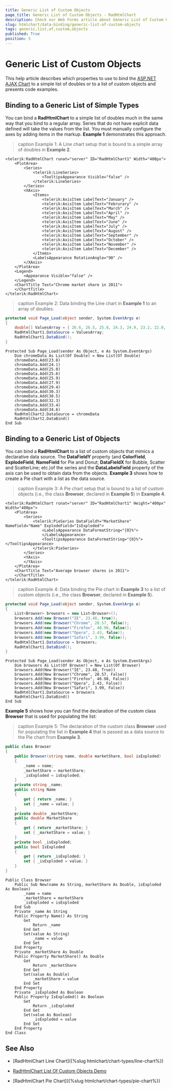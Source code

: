 ```yaml
---
title: Generic List of Custom Objects
page_title: Generic List of Custom Objects - RadHtmlChart
description: Check our Web Forms article about Generic List of Custom Objects.
slug: htmlchart/data-binding/generic-list-of-custom-objects
tags: generic,list,of,custom,objects
published: True
position: 5
---
```


# Generic List of Custom Objects

This help article describes which properties to use to bind the [ASP.NET AJAX Chart](https://www.telerik.com/products/aspnet-ajax/html-chart.aspx) to a simple list of doubles or to a list of custom objects and presents code examples.

## Binding to a Generic List of Simple Types

You can bind a **RadHtmlChart** to a simple list of doubles much in the same way that you bind to a regular array. Series that do not have explicit data defined will take the values from the list. You must manually configure the axes by adding items in the markup. **Example 1** demonstrates this approach.

>caption Example 1: A Line chart setup that is bound to a simple array of doubles in **Example 2**.

````ASP.NET
<telerik:RadHtmlChart runat="server" ID="RadHtmlChart1" Width="400px">
	<PlotArea>
		<Series>
			<telerik:LineSeries>
				<TooltipsAppearance Visible="false" />
			</telerik:LineSeries>
		</Series>
		<XAxis>
			<Items>
				<telerik:AxisItem LabelText="January" />
				<telerik:AxisItem LabelText="Februrary" />
				<telerik:AxisItem LabelText="March" />
				<telerik:AxisItem LabelText="April" />
				<telerik:AxisItem LabelText="May" />
				<telerik:AxisItem LabelText="June" />
				<telerik:AxisItem LabelText="July" />
				<telerik:AxisItem LabelText="August" />
				<telerik:AxisItem LabelText="September" />
				<telerik:AxisItem LabelText="October" />
				<telerik:AxisItem LabelText="November" />
				<telerik:AxisItem LabelText="December" />
			</Items>
			<LabelsAppearance RotationAngle="90" />
		</XAxis>
	</PlotArea>
	<Legend>
		<Appearance Visible="false" />
	</Legend>
	<ChartTitle Text="Chrome market share in 2011">
	</ChartTitle>
</telerik:RadHtmlChart>
````

>caption Example 2: Data binding the Line chart in **Example 1** to an array of doubles.


````C#
protected void Page_Load(object sender, System.EventArgs e)
{
	double[] ValuesArray = { 26.6, 26.5, 25.8, 24.3, 24.9, 23.2, 22.0, 22.4, 22.9, 21.7, 21.2, 20.2 };
	RadHtmlChart1.DataSource = ValuesArray;
	RadHtmlChart1.DataBind();
}
````
````VB
Protected Sub Page_Load(sender As Object, e As System.EventArgs)
	Dim chromeData As List(Of Double) = New List(Of Double)
	chromeData.Add(23.8)
	chromeData.Add(24.1)
	chromeData.Add(25.0)
	chromeData.Add(25.6)
	chromeData.Add(25.9)
	chromeData.Add(27.9)
	chromeData.Add(29.4)
	chromeData.Add(30.3)
	chromeData.Add(30.5)
	chromeData.Add(32.3)
	chromeData.Add(33.4)
	chromeData.Add(34.6)
	RadHtmlChart2.DataSource = chromeData
	RadHtmlChart2.DataBind()
End Sub
````

## Binding to a Generic List of Objects

You can bind a **RadHtmlChart** to a list of custom objects that mimics a declarative data source. The **DataFieldY** property (and **ColorField**, **ExplodeField**, **NameField** for Pie and Donut; **DataFieldX** for Bubble, Scatter and ScatterLine; etc.)of the series and the **DataLabelsField** property of the axis can be used to obtain data from the objects. **Example 3** shows how to create a Pie chart with a list as the data source.

>caption Example 3: A Pie chart setup that is bound to a list of custom objects (i.e., the class **Browser**, declared in **Example 5**) in **Example 4**.

````ASP.NET
<telerik:RadHtmlChart runat="server" ID="RadHtmlChart1" Height="400px" Width="400px">
	<PlotArea>
		<Series>
			<telerik:PieSeries DataFieldY="MarketShare" NameField="Name" ExplodeField="IsExploded">
				<LabelsAppearance DataFormatString="{0}%">
				</LabelsAppearance>
				<TooltipsAppearance DataFormatString="{0}%"></TooltipsAppearance>
			</telerik:PieSeries>
		</Series>
		<YAxis>
		</YAxis>
	</PlotArea>
	<ChartTitle Text="Average browser shares in 2011">
	</ChartTitle>
</telerik:RadHtmlChart>
````



>caption Example 4: Data binding the Pie chart in **Example 3** to a list of custom objects (i.e., the class **Browser**, declared in **Example 5**).



````C#
protected void Page_Load(object sender, System.EventArgs e)
{
	List<Browser> browsers = new List<Browser>();
	browsers.Add(new Browser("IE", 23.48, true));
	browsers.Add(new Browser("Chrome", 28.57, false));
	browsers.Add(new Browser("Firefox", 40.98, false));
	browsers.Add(new Browser("Opera", 2.43, false));
	browsers.Add(new Browser("Safari", 3.99, false));
	RadHtmlChart1.DataSource = browsers;
	RadHtmlChart1.DataBind();
}
````
````VB
Protected Sub Page_Load(sender As Object, e As System.EventArgs)
	Dim browsers As List(Of Browser) = New List(Of Browser)
	browsers.Add(New Browser("IE", 23.48, True))
	browsers.Add(New Browser("Chrome", 28.57, False))
	browsers.Add(New Browser("Firefox", 40.98, False))
	browsers.Add(New Browser("Opera", 2.43, False))
	browsers.Add(New Browser("Safari", 3.99, False))
	RadHtmlChart1.DataSource = browsers
	RadHtmlChart1.DataBind()
End Sub
````

**Example 5** shows how you can find the declaration of the custom class **Browser** that is used for populating the list:

>caption Example 5: The declaration of the custom class **Browser** used for populating the list in **Example 4** that is passed as a data source to the Pie chart from **Example 3**.



````C#
public class Browser
{
	public Browser(string name, double marketShare, bool isExploded)
	{
		_name = name;
		_marketShare = marketShare;
		_isExploded = isExploded;
	}
	private string _name;
	public string Name
	{
		get { return _name; }
		set { _name = value; }
	}
	private double _marketShare;
	public double MarketShare
	{
		get { return _marketShare; }
		set { _marketShare = value; }
	}
	private bool _isExploded;
	public bool IsExploded
	{
		get { return _isExploded; }
		set { _isExploded = value; }
	}
}
````
````VB
Public Class Browser
	Public Sub New(name As String, marketShare As Double, isExploded As Boolean)
		_name = name
		_marketShare = marketShare
		_isExploded = isExploded
	End Sub
	Private _name As String
	Public Property Name() As String
		Get
			Return _name
		End Get
		Set(value As String)
			_name = value
		End Set
	End Property
	Private _marketShare As Double
	Public Property MarketShare() As Double
		Get
			Return _marketShare
		End Get
		Set(value As Double)
			_marketShare = value
		End Set
	End Property
	Private _isExploded As Boolean
	Public Property IsExploded() As Boolean
		Get
			Return _isExploded
		End Get
		Set(value As Boolean)
			_isExploded = value
		End Set
	End Property
End Class
````

## See Also

 * [RadHtmlChart Line Chart]({%slug htmlchart/chart-types/line-chart%})

 * [RadHtmlChart List Of Custom Objects Demo](https://demos.telerik.com/aspnet-ajax/htmlchart/examples/databinding/bindtolist/defaultcs.aspx)

 * [RadHtmlChart Pie Chart]({%slug htmlchart/chart-types/pie-chart%})
